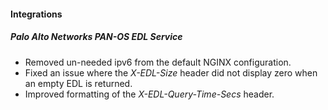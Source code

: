 
#### Integrations
##### Palo Alto Networks PAN-OS EDL Service
- Removed un-needed ipv6 from the default NGINX configuration.
- Fixed an issue where the *X-EDL-Size* header did not display zero when an empty EDL is returned.
- Improved formatting of the *X-EDL-Query-Time-Secs* header.
